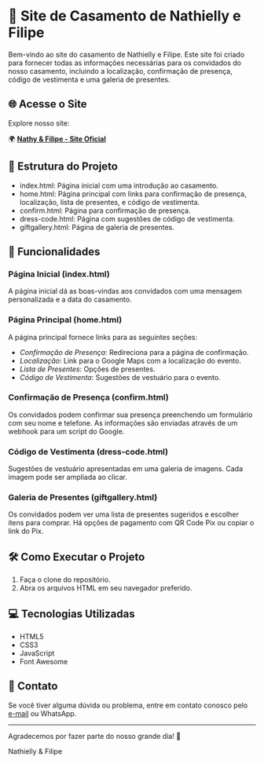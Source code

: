 # 💍 Site de Casamento de Nathielly e Filipe

Bem-vindo ao site do casamento de Nathielly e Filipe. Este site foi criado para fornecer todas as informações necessárias para os convidados do nosso casamento, incluindo a localização, confirmação de presença, código de vestimenta e uma galeria de presentes.

## 🌐 Acesse o Site

Explore nosso site:

🌍 **[Nathy & Filipe - Site Oficial](https://nathy-filipe.vercel.app/)**


## 📂 Estrutura do Projeto

- index.html: Página inicial com uma introdução ao casamento.
- home.html: Página principal com links para confirmação de presença, localização, lista de presentes, e código de vestimenta.
- confirm.html: Página para confirmação de presença.
- dress-code.html: Página com sugestões de código de vestimenta.
- giftgallery.html: Página de galeria de presentes.

## 🌟 Funcionalidades

### Página Inicial (index.html)

A página inicial dá as boas-vindas aos convidados com uma mensagem personalizada e a data do casamento.

### Página Principal (home.html)

A página principal fornece links para as seguintes seções:
- *Confirmação de Presença*: Redireciona para a página de confirmação.
- *Localização*: Link para o Google Maps com a localização do evento.
- *Lista de Presentes*: Opções de presentes.
- *Código de Vestimenta*: Sugestões de vestuário para o evento.

### Confirmação de Presença (confirm.html)

Os convidados podem confirmar sua presença preenchendo um formulário com seu nome e telefone. As informações são enviadas através de um webhook para um script do Google.

### Código de Vestimenta (dress-code.html)

Sugestões de vestuário apresentadas em uma galeria de imagens. Cada imagem pode ser ampliada ao clicar.

### Galeria de Presentes (giftgallery.html)

Os convidados podem ver uma lista de presentes sugeridos e escolher itens para comprar. Há opções de pagamento com QR Code Pix ou copiar o link do Pix.

## 🛠️ Como Executar o Projeto

1. Faça o clone do repositório.
2. Abra os arquivos HTML em seu navegador preferido.

## 💻 Tecnologias Utilizadas

- HTML5
- CSS3
- JavaScript
- Font Awesome

## 📧 Contato

Se você tiver alguma dúvida ou problema, entre em contato conosco pelo [e-mail](mailto:flpqrn@gmail.com) ou WhatsApp.

---

Agradecemos por fazer parte do nosso grande dia! 🎉

Nathielly & Filipe

